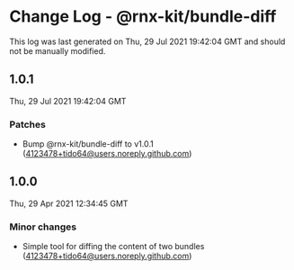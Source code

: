 # Change Log - @rnx-kit/bundle-diff

This log was last generated on Thu, 29 Jul 2021 19:42:04 GMT and should not be manually modified.

<!-- Start content -->

## 1.0.1

Thu, 29 Jul 2021 19:42:04 GMT

### Patches

- Bump @rnx-kit/bundle-diff to v1.0.1 (4123478+tido64@users.noreply.github.com)

## 1.0.0

Thu, 29 Apr 2021 12:34:45 GMT

### Minor changes

- Simple tool for diffing the content of two bundles (4123478+tido64@users.noreply.github.com)
